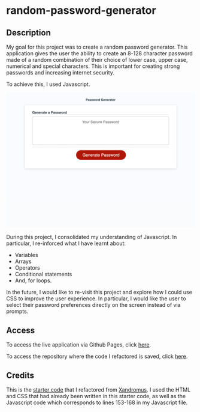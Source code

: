 # random-password-generator

## Description

My goal for this project was to create a random password generator. This application gives the user the ability to create an 8-128 character password made of a random combination of their choice of lower case, upper case, numerical and special characters. This is important for creating strong passwords and increasing internet security.

To achieve this, I used Javascript.

![Screenshot of application in Google Chrome browser.](./assets/images/screenshot-of-application.png)

During this project, I consolidated my understanding of Javascript. In particular, I re-inforced what I have learnt about:
- Variables
- Arrays
- Operators
- Conditional statements
- And, for loops.

In the future, I would like to re-visit this project and explore how I could use CSS to improve the user experience. In particular, I would like the user to select their password preferences directly on the screen instead of via prompts.

## Access

To access the live application via Github Pages, click [here](https://hayleyarodgers.github.io/random-password-generator/). 

To access the repository where the code I refactored is saved, click [here](https://github.com/hayleyarodgers/random-password-generator).

## Credits

This is the [starter code](https://github.com/coding-boot-camp/friendly-parakeet) that I refactored from [Xandromus](https://github.com/Xandromus/Xandromus). I used the HTML and CSS that had already been written in this starter code, as well as the Javascript code which corresponds to lines 153-168 in my Javascript file.

